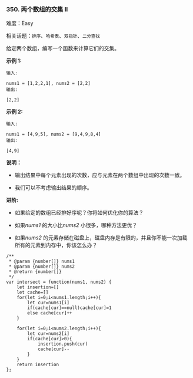 ### 350. 两个数组的交集 II

难度：Easy

相关话题：`排序`、`哈希表`、`双指针`、`二分查找`

给定两个数组，编写一个函数来计算它们的交集。



**示例 1:** 



```
输入:

nums1 = [1,2,2,1], nums2 = [2,2]
输出:

[2,2]
```


**示例 2:** 



```
输入:

nums1 = [4,9,5], nums2 = [9,4,9,8,4]
输出:

[4,9]
```


**说明：** 




* 输出结果中每个元素出现的次数，应与元素在两个数组中出现的次数一致。

* 我们可以不考虑输出结果的顺序。





****进阶:**** 




* 如果给定的数组已经排好序呢？你将如何优化你的算法？

* 如果*nums1* 的大小比*nums2* 小很多，哪种方法更优？

* 如果*nums2* 的元素存储在磁盘上，磁盘内存是有限的，并且你不能一次加载所有的元素到内存中，你该怎么办？




```
/**
 * @param {number[]} nums1
 * @param {number[]} nums2
 * @return {number[]}
 */
var intersect = function(nums1, nums2) {
    let insertion=[]
    let cache=[]
    for(let i=0;i<nums1.length;i++){
        let cur=nums1[i]
        if(cache[cur]==null)cache[cur]=1
        else cache[cur]++
    }
    
    for(let i=0;i<nums2.length;i++){
        let cur=nums2[i]
        if(cache[cur]>0){
            insertion.push(cur)
            cache[cur]--
        }
    }
    return insertion
};
```

